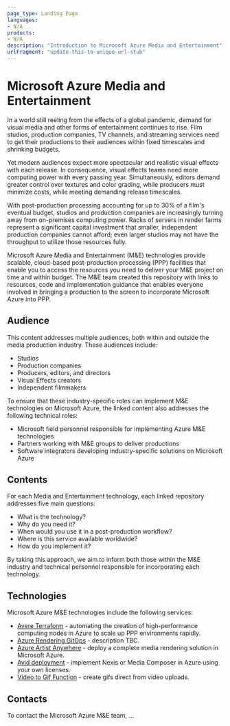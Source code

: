 ```yaml
---
page_type: Landing Page
languages:
- N/A
products:
- N/A
description: "Introduction to Microsoft Azure Media and Entertainment"
urlFragment: "update-this-to-unique-url-stub"
---
```


# Microsoft Azure Media and Entertainment

<!-- To create a definitive content resource that facilitates the implementation of post-production processing technologies, workloads, and services on Microsoft Azure.-->

In a world still reeling from the effects of a global pandemic, demand for visual media and other forms of entertainment continues to rise. Film studios, production companies, TV channels, and streaming services need to get their productions to their audiences within fixed timescales and shrinking budgets.

Yet modern audiences expect more spectacular and realistic visual effects with each release. In consequence, visual effects teams need more computing power with every passing year. Simultaneously, editors demand greater control over textures and color grading, while producers must minimize costs, while meeting demanding release timescales.

With post-production processing accounting for up to 30% of a film's eventual budget, studios and production companies are increasingly turning away from on-premises computing power. Racks of servers in render farms represent a significant capital investment that smaller, independent production companies cannot afford;  even larger studios may not have the throughput to utilize those resources fully.

Microsoft Azure Media and Entertainment (M&E) technologies provide scalable, cloud-based post-production processing (PPP) facilities that enable you to access the resources you need to deliver your M&E project on time and within budget. The M&E team created this repository with links to resources, code and implementation guidance that enables everyone involved in bringing a production to the screen to incorporate Microsoft Azure into PPP.

## Audience

This content addresses multiple audiences, both within and outside the media production industry. These audiences include:

* Studios
* Production companies
* Producers, editors, and directors
* Visual Effects creators
* Independent filmmakers

To ensure that these industry-specific roles can implement M&E technologies on Microsoft Azure, the linked content also addresses the following technical roles:

* Microsoft field personnel responsible for implementing Azure M&E technologies
* Partners working with M&E groups to deliver productions
* Software integrators developing industry-specific solutions on Microsoft Azure

## Contents

For each Media and Entertainment technology, each linked repository addresses five main questions:

* What is the technology?
* Why do you need it?
* When would you use it in a post-production workflow?
* Where is this service available worldwide?
* How do you implement it?

By taking this approach, we aim to inform both those within the M&E industry and technical personnel responsible for incorporating each technology.

## Technologies

Microsoft Azure M&E technologies include the following services:

* [Avere Terraform](https://github.com/Azure/Avere/tree/master/src/terraform) - automating the creation of high-performance computing nodes in Azure to scale up PPP environments rapidly.
* [Azure Rendering GitOps](https://github.com/Azure/Avere/tree/master/src/tutorials/GitOps) - description TBC.
* [Azure Artist Anywhere](https://github.com/Azure/Avere/tree/master/src/tutorials/ArtistAnywhere) - deploy a complete media rendering solution in Microsoft Azure.
* [Avid deployment](https://github.com/Azure/VideoEditorialInTheCloud/tree/master/EITC-BYOL) - implement Nexis or Media Composer in Azure using your own licenses.
* [Video to Gif Function](https://github.com/krishnaji/durable-function-video-to-gif) - create gifs direct from video uploads.

## Contacts

To contact the Microsoft Azure M&E team, ...
